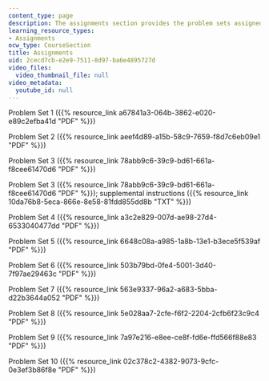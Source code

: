 ```yaml
---
content_type: page
description: The assignments section provides the problem sets assigned for the course.
learning_resource_types:
- Assignments
ocw_type: CourseSection
title: Assignments
uid: 2cecd7cb-e2e9-7511-8d97-ba6e4895727d
video_files:
  video_thumbnail_file: null
video_metadata:
  youtube_id: null
---
```


Problem Set 1 ({{% resource_link a67841a3-064b-3862-e020-e89c2efba41d "PDF" %}})

Problem Set 2 ({{% resource_link aeef4d89-a15b-58c9-7659-f8d7c6eb09e1 "PDF" %}})

Problem Set 3 ({{% resource_link 78abb9c6-39c9-bd61-661a-f8cee61470d6 "PDF" %}})

Problem Set 3 ({{% resource_link 78abb9c6-39c9-bd61-661a-f8cee61470d6 "PDF" %}}); supplemental instructions ({{% resource_link 10da76b8-5eca-866e-8e58-81fdd855dd8b "TXT" %}})

Problem Set 4 ({{% resource_link a3c2e829-007d-ae98-27d4-6533040477dd "PDF" %}})

Problem Set 5 ({{% resource_link 6648c08a-a985-1a8b-13e1-b3ece5f539af "PDF" %}})

Problem Set 6 ({{% resource_link 503b79bd-0fe4-5001-3d40-7f97ae29463c "PDF" %}})

Problem Set 7 ({{% resource_link 563e9337-96a2-a683-5bba-d22b3644a052 "PDF" %}})

Problem Set 8 ({{% resource_link 5e028aa7-2cfe-f6f2-2204-2cfb6f23c9c4 "PDF" %}})

Problem Set 9 ({{% resource_link 7a97e216-e8ee-ce8f-fd6e-ffd566f88e83 "PDF" %}})

Problem Set 10 ({{% resource_link 02c378c2-4382-9073-9cfc-0e3ef3b86f8e "PDF" %}})